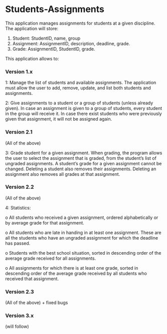 # Students-Assignments
This application manages assignments for students at a given discipline. The application
will store:

1. Student: StudentID, name, group
2. Assignment: AssignmentID, description, deadline, grade.
3. Grade: AssignmentID, StudentID, grade.

This application allows to:

### Version 1.x

  1: Manage the list of students and available assignments. The application must allow the user to add, remove, update, and list both students and assignments.

  2: Give assignments to a student or a group of students (unless already given). In case an
assignment is given to a group of students, every student in the group will receive it. In case there exist students who were previously given that assignment, it will not be assigned again.

### Version 2.1

(All of the above)

  3: Grade student for a given assignment. When grading, the program allows the user to select the assignment that is graded, from the student’s list of ungraded assignments. A student’s grade for a given assignment cannot be changed. Deleting a student also removes their assignments. Deleting an assignment also removes all grades at that assignment.

### Version 2.2

(All of the above)

  4: Statistics:

o All students who received a given assignment, ordered alphabetically or by average grade for that assignment.

o All students who are late in handing in at least one assignment. These are all the students who have an ungraded assignment for which the deadline has passed.

o Students with the best school situation, sorted in descending order of the average grade received for all assignments.

o All assignments for which there is at least one grade, sorted in descending order of the average grade received by all students who received that assignment.

### Version 2.3

(All of the above) + fixed bugs

### Version 3.x

(will follow)
